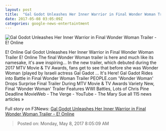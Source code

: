 ```yaml
---
layout: post
title:  "Gal Godot Unleashes Her Inner Warrior in Final Wonder Woman Trailer - E! Online"
date: 2017-05-08 03:05:09Z
categories: google-news-entertaintment
---
```


![Gal Godot Unleashes Her Inner Warrior in Final Wonder Woman Trailer - E! Online](http://akns-images.eonline.com/eol_images/Entire_Site/2017326/rs_600x600-170426161557-600-wonder-woman.jpg?downsize=450:*&crop=450:350;left,top)

E! Online Gal Godot Unleashes Her Inner Warrior in Final Wonder Woman Trailer E! Online The final Wonder Woman trailer is here and much like its namesake, it's awe inspiring... In the new trailer, which debuted during the 2017 MTV Movie & TV Awards, fans get to see that before she was Wonder Woman (played by Israeli actress Gal Gadot ... It's Here! Gal Gadot Rides into Battle in Final Wonder Woman Trailer PEOPLE.com 'Wonder Woman' Drops Surprise Final Trailer During MTV Movie & TV Awards Variety New, Final 'Wonder Woman' Trailer Features WWI Battles, Lots of Chris Pine Deadline MovieWeb - The Verge - YouTube - The Mary Sue all 115 news articles »


Full story on F3News: [Gal Godot Unleashes Her Inner Warrior in Final Wonder Woman Trailer - E! Online](http://www.f3nws.com/n/HvR3AH)

> Posted on: Monday, May 8, 2017 8:05:09 AM
